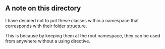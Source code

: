 ## A note on this directory

I have decided not to put these classes within a namespace that corresponds with their folder structure.

This is because by keeping them at the root namespace, they can be used from anywhere without a using directive.